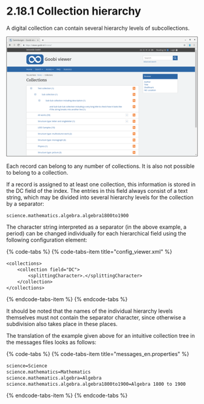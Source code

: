 # 2.18.1 Collection hierarchy

A digital collection can contain several hierarchy levels of subcollections.

![Collections](../../.gitbook/assets/2.18.1.png)

Each record can belong to any number of collections. It is also not possible to belong to a collection.

If a record is assigned to at least one collection, this information is stored in the DC field of the index. The entries in this field always consist of a text string, which may be divided into several hierarchy levels for the collection by a separator:

```text
science.mathematics.algebra.algebra1800to1900
```

The character string interpreted as a separator \(in the above example, a period\) can be changed individually for each hierarchical field using the following configuration element:

{% code-tabs %}
{% code-tabs-item title="config\_viewer.xml" %}
```markup
<collections>
    <collection field="DC">
        <splittingCharacter>.</splittingCharacter>
    </collection>
</collections>
```
{% endcode-tabs-item %}
{% endcode-tabs %}

It should be noted that the names of the individual hierarchy levels themselves must not contain the separator character, since otherwise a subdivision also takes place in these places. 

The translation of the example given above for an intuitive collection tree in the messages files looks as follows:

{% code-tabs %}
{% code-tabs-item title="messages\_en.properties" %}
```text
science=Science
science.mathematics=Mathematics
science.mathematics.algebra=Algebra
science.mathematics.algebra.algebra1800to1900=Algebra 1800 to 1900
```
{% endcode-tabs-item %}
{% endcode-tabs %}

